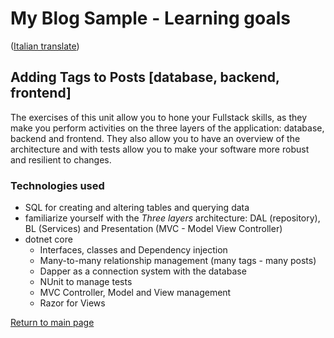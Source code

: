 # My Blog Sample - Learning goals
([Italian translate](PostTags_IT.md))  

## Adding Tags to Posts [database, backend, frontend]
The exercises of this unit allow you to hone your Fullstack skills, as they make you perform activities on the three layers of the application: database, backend and frontend. They also allow you to have an overview of the architecture and with tests allow you to make your software more robust and resilient to changes.  

### Technologies used
- SQL for creating and altering tables and querying data
- familiarize yourself with the *Three layers* architecture: DAL (repository), BL (Services) and Presentation (MVC - Model View Controller)  
- dotnet core  
    - Interfaces, classes and Dependency injection  
    - Many-to-many relationship management (many tags - many posts)  
    - Dapper as a connection system with the database  
    - NUnit to manage tests  
    - MVC Controller, Model and View management  
    - Razor for Views  


[Return to main page](../README.md)  

